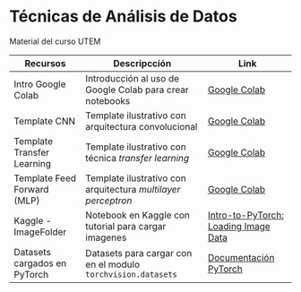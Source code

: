 # Técnicas de Análisis de Datos

Material del curso UTEM


| Recursos      | Descripcción | Link |
| ------------- | ------------ | --------------------- |
| Intro Google Colab | Introducción al uso de Google Colab para crear notebooks | [Google Colab](https://colab.research.google.com/drive/15_bqCF_vwc_JZT3q06U2TXi7pg30TikZ?usp=sharing) |
| Template CNN  | Template ilustrativo con arquitectura convolucional | [Google Colab](https://colab.research.google.com/drive/1ppaKOm_5lsNutPmCEO9w62llX7R9t_Az?usp=sharing) |
| Template Transfer Learning | Template ilustrativo con técnica _transfer learning_ | [Google Colab](https://colab.research.google.com/drive/1h2sN5KLFoS20NRLyzE1JASXBqmOTJLVh?usp=sharing) |
| Template Feed Forward (MLP) | Template ilustrativo con arquitectura _multilayer perceptron_ | [Google Colab](https://colab.research.google.com/drive/1w_plY4-f3l4FPRbM9dNzL3j12hc4bExk?usp=sharing) |
| Kaggle - ImageFolder | Notebook en Kaggle con tutorial para cargar imagenes |  [Intro-to-PyTorch: Loading Image Data](https://www.kaggle.com/code/leifuer/intro-to-pytorch-loading-image-data/notebook)|
| Datasets cargados en PyTorch | Datasets para cargar con en el modulo  `torchvision.datasets` | [Documentación PyTorch](https://pytorch.org/vision/stable/datasets.html) |






